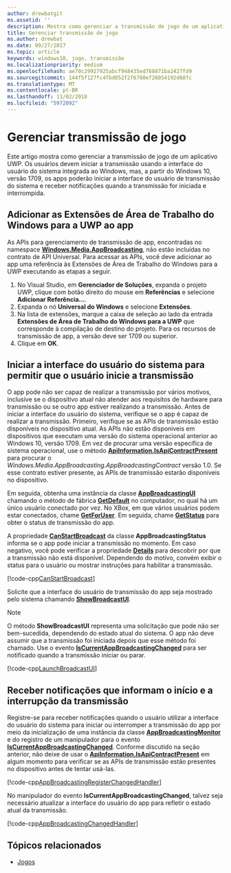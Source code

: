 ```yaml
---
author: drewbatgit
ms.assetid: ''
description: Mostra como gerenciar a transmissão de jogo de um aplicativo UWP.
title: Gerenciar transmissão de jogo
ms.author: drewbat
ms.date: 09/27/2017
ms.topic: article
keywords: windows10, jogo, transmissão
ms.localizationpriority: medium
ms.openlocfilehash: ae70c29927925abcf948435ed768871ba2427fd9
ms.sourcegitcommit: 144f5f127fc4fbd852f2f6780ef26054192d68fc
ms.translationtype: MT
ms.contentlocale: pt-BR
ms.lasthandoff: 11/02/2018
ms.locfileid: "5972092"
---
```

# <a name="manage-game-broadcasting"></a>Gerenciar transmissão de jogo
Este artigo mostra como gerenciar a transmissão de jogo de um aplicativo UWP. Os usuários devem iniciar a transmissão usando a interface do usuário do sistema integrada ao Windows, mas, a partir do Windows 10, versão 1709, os apps poderão iniciar a interface do usuário de transmissão do sistema e receber notificações quando a transmissão for iniciada e interrompida.

## <a name="add-the-windows-desktop-extensions-for-the-uwp-to-your-app"></a>Adicionar as Extensões de Área de Trabalho do Windows para a UWP ao app
As APIs para gerenciamento de transmissão de app, encontradas no namespace **[Windows.Media.AppBroadcasting](https://docs.microsoft.com/uwp/api/windows.media.appbroadcasting)**, não estão incluídas no contrato de API Universal. Para acessar as APIs, você deve adicionar ao app uma referência às Extensões de Área de Trabalho do Windows para a UWP executando as etapas a seguir.

1. No Visual Studio, em **Gerenciador de Soluções**, expanda o projeto UWP, clique com botão direito do mouse em **Referências** e selecione **Adicionar Referência...**. 
2. Expanda o nó **Universal do Windows** e selecione **Extensões**.
3. Na lista de extensões, marque a caixa de seleção ao lado da entrada **Extensões de Área de Trabalho do Windows para a UWP** que corresponde à compilação de destino do projeto. Para os recursos de transmissão de app, a versão deve ser 1709 ou superior.
4. Clique em **OK**.

## <a name="launch-the-system-ui-to-allow-the-user-to-initiate-broadcasting"></a>Iniciar a interface do usuário do sistema para permitir que o usuário inicie a transmissão
O app pode não ser capaz de realizar a transmissão por vários motivos, inclusive se o dispositivo atual não atender aos requisitos de hardware para transmissão ou se outro app estiver realizando a transmissão. Antes de iniciar a interface do usuário do sistema, verifique se o app é capaz de realizar a transmissão. Primeiro, verifique se as APIs de transmissão estão disponíveis no dispositivo atual. As APIs não estão disponíveis em dispositivos que executam uma versão do sistema operacional anterior ao Windows 10, versão 1709. Em vez de procurar uma versão específica de sistema operacional, use o método **[ApiInformation.IsApiContractPresent](https://docs.microsoft.com/uwp/api/windows.foundation.metadata.apiinformation.isapicontractpresent)** para procurar o *Windows.Media.AppBroadcasting.AppBroadcastingContract* versão 1.0. Se esse contrato estiver presente, as APIs de transmissão estarão disponíveis no dispositivo.

Em seguida, obtenha uma instância da classe **[AppBroadcastingUI](https://docs.microsoft.com/uwp/api/windows.media.appbroadcasting.appbroadcastingui)** chamando o método de fábrica **[GetDefault](https://docs.microsoft.com/uwp/api/windows.media.appbroadcasting.appbroadcastingui.GetDefault)** no computador, no qual há um único usuário conectado por vez. No XBox, em que vários usuários podem estar conectados, chame **[GetForUser](https://docs.microsoft.com/uwp/api/windows.media.appbroadcasting.appbroadcastingui.getforuser)**. Em seguida, chame **[GetStatus](https://docs.microsoft.com/uwp/api/windows.media.appbroadcasting.appbroadcastingui.GetStatus)** para obter o status de transmissão do app.

A propriedade **[CanStartBroadcast](https://docs.microsoft.com/uwp/api/windows.media.appbroadcasting.appbroadcastingstatus.CanStartBroadcast)** da classe **AppBroadcastingStatus** informa se o app pode iniciar a transmissão no momento. Em caso negativo, você pode verificar a propriedade **[Details](https://docs.microsoft.com/uwp/api/windows.media.appbroadcasting.appbroadcastingstatus.Details)** para descobrir por que a transmissão não está disponível. Dependendo do motivo, convém exibir o status para o usuário ou mostrar instruções para habilitar a transmissão.

[!code-cpp[CanStartBroadcast](./code/AppBroadcast/cpp/AppBroadcastExampleApp/App.cpp#SnippetCanStartBroadcast)]

Solicite que a interface do usuário de transmissão do app seja mostrado pelo sistema chamando **[ShowBroadcastUI](https://docs.microsoft.com/uwp/api/windows.media.appbroadcasting.appbroadcastingui.ShowBroadcastUI)**.

> [!NOTE] 
> O método **ShowBroadcastUI** representa uma solicitação que pode não ser bem-sucedida, dependendo do estado atual do sistema. O app não deve assumir que a transmissão foi iniciada depois que esse método foi chamado. Use o evento **[IsCurrentAppBroadcastingChanged](https://docs.microsoft.com/uwp/api/windows.media.appbroadcasting.appbroadcastingmonitor.IsCurrentAppBroadcastingChanged)** para ser notificado quando a transmissão iniciar ou parar.

[!code-cpp[LaunchBroadcastUI](./code/AppBroadcast/cpp/AppBroadcastExampleApp/App.cpp#SnippetLaunchBroadcastUI)]

## <a name="receive-notifications-when-broadcasting-starts-and-stops"></a>Receber notificações que informam o início e a interrupção da transmissão
Registre-se para receber notificações quando o usuário utilizar a interface do usuário do sistema para iniciar ou interromper a transmissão do app por meio da inicialização de uma instância da classe **[AppBroadcastingMonitor](https://docs.microsoft.com/uwp/api/windows.media.appbroadcasting.appbroadcastingmonitor)** e do registro de um manipulador para o evento **[IsCurrentAppBroadcastingChanged](https://docs.microsoft.com/uwp/api/windows.media.appbroadcasting.appbroadcastingmonitor.IsCurrentAppBroadcastingChanged)**. Conforme discutido na seção anterior, não deixe de usar o **[ApiInformation.IsApiContractPresent](https://docs.microsoft.com/uwp/api/windows.foundation.metadata.apiinformation.isapicontractpresent)** em algum momento para verificar se as APIs de transmissão estão presentes no dispositivo antes de tentar usá-las. 

[!code-cpp[AppBroadcastingRegisterChangedHandler](./code/AppBroadcast/cpp/AppBroadcastExampleApp/App.cpp#SnippetAppBroadcastingRegisterChangedHandler)]

No manipulador do evento **IsCurrentAppBroadcastingChanged**, talvez seja necessário atualizar a interface do usuário do app para refletir o estado atual da transmissão.

[!code-cpp[AppBroadcastingChangedHandler](./code/AppBroadcast/cpp/AppBroadcastExampleApp/App.cpp#SnippetAppBroadcastingChangedHandler)]

## <a name="related-topics"></a>Tópicos relacionados

* [Jogos](index.md)

 

 




